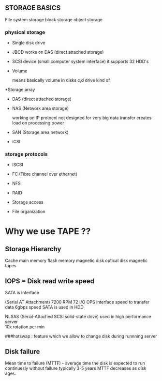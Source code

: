 ## STORAGE BASICS

File system storage
block storage
object storage


### physical storage

* Single disk drive
* JBOD
    works on DAS (direct attached storage)
  
* SCSI device (small computer system interface)
  it supports 32 HDD's
  
* Volume

  means basically volume in disks c,d drive kind of
  
*Storage array
* DAS (direct attached storage)


* NAS (Network area storage)

  working on IP protocol
  not designed for very big data transfer
  creates load on processing power
  
* SAN (Storage area network)
  
* iCSI


### storage protocols 

* ISCSI
* FC (Fibre channel over ethernet)
* NFS

* RAID
* Storage access
* File organization

# Why we use TAPE ??


## Storage Hierarchy

Cache
main memory
flash memory
magnetic disk
optical disk
magnetic tapes


## IOPS = Disk read write speed

SATA  is interface 

(Serial AT Attachment)
7200 RPM 72 I/O OPS
interface speed to transfer data 6gbps speed
SATA is used in HDD

NLSAS (Serial-Attached SCSI solid-state drive)
used in high performance server  
10k rotation per  min

###hotswap :
feature which we allow to change disk during runnning server 

## Disk failure
Mean time to failure (MTTF) - average time the disk is expected to run continuesly without failure
typically 3-5 years
MTTF decreases as disk ages.

